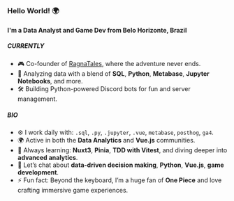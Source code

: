 ### Hello World! 🌍

#### I'm a Data Analyst and Game Dev from Belo Horizonte, Brazil

##### CURRENTLY

- 🎮 Co-founder of [RagnaTales](https://ragnatales.com.br), where the adventure never ends.
- 🧠 Analyzing data with a blend of **SQL**, **Python**, **Metabase**, **Jupyter Notebooks**, and more.
- 🛠 Building Python-powered Discord bots for fun and server management.

##### BIO

- ⚙️ I work daily with: `.sql`, `.py`, `.jupyter`, `.vue`, `metabase`, `posthog`, `ga4`.
- 🌍 Active in both the **Data Analytics** and **Vue.js** communities.
- 🌱 Always learning: **Nuxt3**, **Pinia**, **TDD with Vitest**, and diving deeper into **advanced analytics**.
- 💬 Let’s chat about **data-driven decision making**, **Python**, **Vue.js**, **game development**.
- ⚡️ Fun fact: Beyond the keyboard, I’m a huge fan of **One Piece** and love crafting immersive game experiences.
